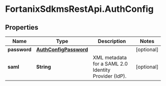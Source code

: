 # FortanixSdkmsRestApi.AuthConfig

## Properties
Name | Type | Description | Notes
------------ | ------------- | ------------- | -------------
**password** | [**AuthConfigPassword**](AuthConfigPassword.md) |  | [optional] 
**saml** | **String** | XML metadata for a SAML 2.0 Identity Provider (IdP). | [optional] 


